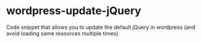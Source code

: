 # wordpress-update-jQuery
Code snippet that allows you to update the default jQuery in wordpress (and avoid loading same resources multiple times)
